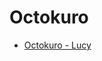 # Octokuro

* [Octokuro - Lucy](https://www.reddit.com/r/CentralNudity/comments/171i620/octokuro_lucy/)